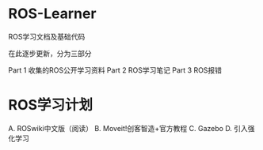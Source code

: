 # ROS-Learner
ROS学习文档及基础代码

在此逐步更新，分为三部分

Part 1 收集的ROS公开学习资料
Part 2 ROS学习笔记
Part 3 ROS报错

# ROS学习计划
A.	ROSwiki中文版（阅读）
B.	Moveit!创客智造+官方教程
C.	Gazebo
D.	引入强化学习
